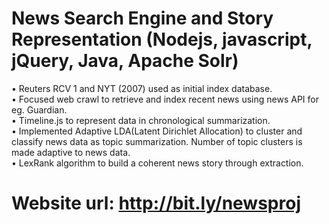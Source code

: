News Search Engine and Story Representation (Nodejs, javascript, jQuery, Java, Apache Solr)
==========================================================================================
•	Reuters RCV 1 and NYT (2007) used as initial index database. <br/>
•	Focused web crawl to retrieve and index recent news using news API for eg. Guardian.<br/>
•	Timeline.js to represent data in chronological summarization.<br/>
•	Implemented Adaptive LDA(Latent Dirichlet Allocation) to cluster and classify news data as topic summarization. Number of topic clusters is made adaptive to news data.<br/>
•	LexRank algorithm to build a coherent news story through extraction.<br/>

Website url: http://bit.ly/newsproj
==========================================================================================

